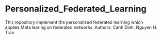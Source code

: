 # Personalized_Federated_Learning
This repository implement the personalized federated learning which applies Meta learing on federated networks.
Authors: Canh Dinh, Nguyen H. Tran
